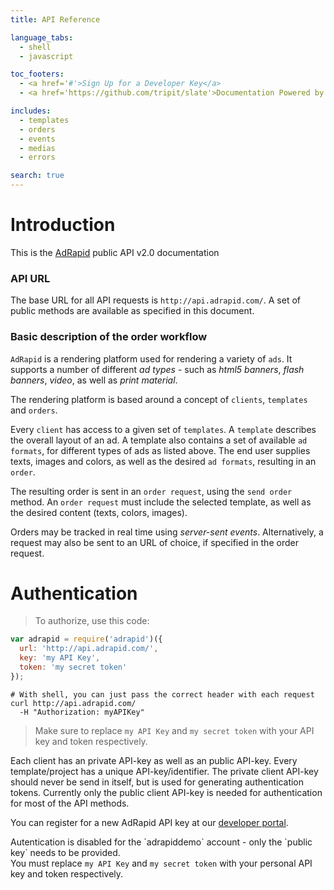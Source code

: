 ```yaml
---
title: API Reference

language_tabs:
  - shell
  - javascript

toc_footers:
  - <a href='#'>Sign Up for a Developer Key</a>
  - <a href='https://github.com/tripit/slate'>Documentation Powered by Slate</a>

includes:
  - templates
  - orders
  - events
  - medias
  - errors

search: true
---
```


# Introduction

This is the [AdRapid](http://www.adrapid.com) public API v2.0 documentation

### API URL
The base URL for all API requests is `http://api.adrapid.com/`. A set of public
methods are available as specified in this document.


### Basic description of the order workflow
`AdRapid` is a rendering platform used for rendering a variety of `ads`. It supports
a number of different *ad types* - such as *html5 banners*, *flash banners*, *video*,
as well as *print material*.

The rendering platform is based around a concept of `clients`, `templates` and `orders`.

Every `client` has access to a given set of `templates`. A `template` describes the
overall layout of an ad. A template also contains a set of available `ad formats`,
for different types of ads as listed above. The end user supplies texts, images and
colors, as well as the desired `ad formats`, resulting in an `order`.

The resulting order is sent in an `order request`, using the `send order` method. An
`order request` must include the selected template, as well as the desired content
(texts, colors, images).

Orders may be tracked in real time using *server-sent events*. Alternatively, a request
may also be sent to an URL of choice, if specified in the order request.


# Authentication

> To authorize, use this code:

```javascript
var adrapid = require('adrapid')({
  url: 'http://api.adrapid.com/',
  key: 'my API Key',
  token: 'my secret token'
});

```

```shell
# With shell, you can just pass the correct header with each request
curl http://api.adrapid.com/
  -H "Authorization: myAPIKey"
```

> Make sure to replace `my API Key` and `my secret token` with your API key and token respectively.

Each client has an private API-key as well as an public API-key. Every template/project has a
unique API-key/identifier. The private client API-key should never be send in itself, but is used
for generating authentication tokens. Currently only the public client API-key is needed for
authentication for most of the API methods.

You can register for a new AdRapid API key at our [developer portal](http://adrapid.com/developers).

<aside class="warning">Autentication is disabled for the `adrapiddemo` account - only the `public key` needs to be provided.</aside>

<aside class="notice">
You must replace <code>my API Key</code> and <code>my secret token</code> with your
personal API key and token respectively.
</aside>

